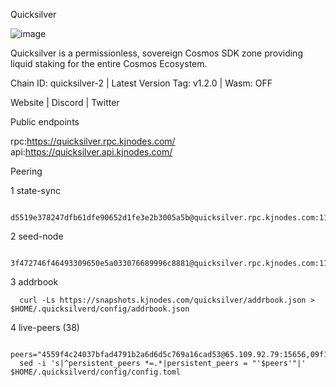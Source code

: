 Quicksilver

![image](https://user-images.githubusercontent.com/91251550/210759244-808e31a6-c2d5-49f4-bbd1-bac0fa4cae76.png)

Quicksilver is a permissionless, sovereign Cosmos SDK zone providing liquid staking for the entire Cosmos Ecosystem.

Chain ID: quicksilver-2 | Latest Version Tag: v1.2.0 | Wasm: OFF

​Website | Discord | Twitter​

Public endpoints

rpc:https://quicksilver.rpc.kjnodes.com/ ​
api:https://quicksilver.api.kjnodes.com/ ​

Peering

1 state-sync

      d5519e378247dfb61dfe90652d1fe3e2b3005a5b@quicksilver.rpc.kjnodes.com:11656  

2 seed-node

      3f472746f46493309650e5a033076689996c8881@quicksilver.rpc.kjnodes.com:11659

3 addrbook

      curl -Ls https://snapshots.kjnodes.com/quicksilver/addrbook.json > $HOME/.quicksilverd/config/addrbook.json

4 live-peers (38)

      peers="4559f4c24037bfad4791b2a6d6d5c769a16cad53@65.109.92.79:15656,09f16a08fb0da3a20a7bc0212e3bc4645b04918c@65.21.142.30:28656,ef1cb5bff5b76957f02636a30d5d85d861a35dbe@65.109.92.240:21026,4fe29b9b138301ecc0906fe909a833952983d277@65.21.89.54:26654,ac610f4907efb3e04f4f9915ca3ed91ab0273573@65.108.85.218:26656,162325861a80df7709aeacb1cbb52e033ba6438e@65.109.82.249:31656,1b569bf57da79df4f85d207a161a97626988af76@65.109.92.241:20026,d9f4546f14e94f81c7766542548ee1776f9f66ce@65.108.238.203:43656,71b753819eb653e99e6a825b80af20ca9bccb087@135.125.163.63:24666,b4bcce87121963e1e97619dc135f2eb1a9fd5dfc@88.198.32.17:36656,185f80586290dcd53db67ebc2da1e146e291bcd6@148.251.13.186:11156,ebafaa0d0087ecfc785b095d6a91a67a12eecd80@5.9.100.25:26656,0914b21ef0c3b325a82a37e58107d1271f201258@162.55.194.205:11656,3308d9078fcca016fbd8dc8f3b19666326f41a6f@138.201.121.185:26672,0b9833206c8967ac8ac0e1a407bedfe378b1a5f3@5.135.140.46:26656,bbb6a02a90ef98975525d9bd7137511e18edddc1@141.95.99.81:26656,3a5d0b97feb595375c24665dcf17d793be129e8b@51.89.155.2:28656,6785dbb8a0138600e0e0faaa77baa375451b38bb@162.55.132.48:15620,5fa47201aa5208c30982b6f9d8ca44222d256fc5@51.91.70.90:48656,43b97f492bf47b455b7b275c396b1840f4eb336d@142.132.139.101:26656,e09b47db9c221a9d064069befcc471d949d2c28d@45.14.135.159:15620,4aa307d4ce413837a3da019e966d8115fb4c1467@198.244.229.218:26656,e64a4e480a2971c339fa06a58293e8e060082ad5@185.16.36.134:26656,ae353518e6009eb48d80ccf6a006a9644e9dd309@146.19.24.101:26656,8b7b58ba8850175fea561851a2d525bdb0076c8d@206.72.198.246:26656,0865ef3e5a613f75f17a0092bd47e71d8c171124@51.222.44.116:15656,b1626f67828ab29fb427e28511aeed68d2183fac@148.72.153.180:26656,d9bfa29e0cf9c4ce0cc9c26d98e5d97228f93b0b@65.109.88.38:11656,c8b01e6700d048b1aae34d76f5c56511b2a90ab1@57.128.133.24:26656,9bd2b7e39fb0d823402f22c90e3000fdf3cd05bf@88.99.104.180:26656,ec076ff33f2986d064b78602e2ccd2c925bf761e@161.97.82.203:26256,23e76540bea9b6851b92e280d7e0c123a0d49521@176.9.98.24:30574,64112911cda67dd6566763c49bddadfee2631bd1@188.165.205.120:11656,4de2811fd20d33110daf62223975beccecbe55a0@15.235.114.195:26656,6da58393fe484687bc5f3067a891717f0e7d0760@167.235.15.79:26656,96b7605dbf13dbf0df2c3ac4f076397a9f351c6b@88.98.195.228:26656,28ebd43e8c888ed069165fa035e101ae6fd7955e@139.162.191.246:26656,c0beca70dbd3ef5bb433f7aa280d56d2a150bbd3@95.214.52.144:26656"
      sed -i 's|^persistent_peers *=.*|persistent_peers = "'$peers'"|' $HOME/.quicksilverd/config/config.toml
